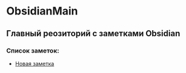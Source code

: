 # ObsidianMain
## Главный реозиторий с заметками Obsidian

### Список заметок:
- [Новая заметка](<./Новая заметка.md>)

